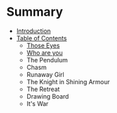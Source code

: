 # Summary

* [Introduction](README.md)
* [Table of Contents](chapter1.md)
   * [Those Eyes](those_eyes.md)
   * [Who are you](who_are_you.md)
   * The Pendulum
   * Chasm
   * Runaway Girl
   * The Knight in Shining Armour
   * The Retreat
   * Drawing Board
   * It's War

